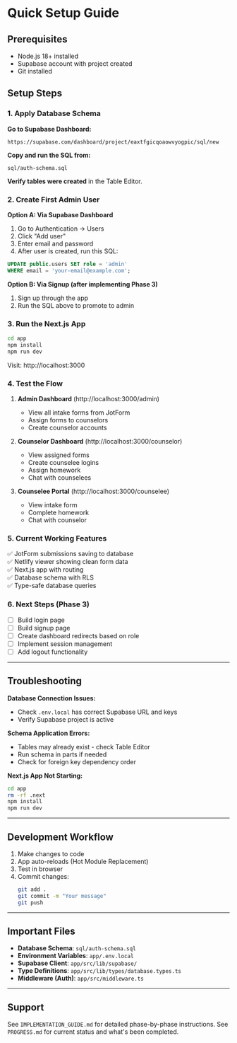 # Quick Setup Guide

## Prerequisites
- Node.js 18+ installed
- Supabase account with project created
- Git installed

## Setup Steps

### 1. Apply Database Schema

**Go to Supabase Dashboard:**
```
https://supabase.com/dashboard/project/eaxtfgicqoaowvyogpic/sql/new
```

**Copy and run the SQL from:**
```
sql/auth-schema.sql
```

**Verify tables were created** in the Table Editor.

### 2. Create First Admin User

**Option A: Via Supabase Dashboard**
1. Go to Authentication → Users
2. Click "Add user"
3. Enter email and password
4. After user is created, run this SQL:
```sql
UPDATE public.users SET role = 'admin' 
WHERE email = 'your-email@example.com';
```

**Option B: Via Signup (after implementing Phase 3)**
1. Sign up through the app
2. Run the SQL above to promote to admin

### 3. Run the Next.js App

```bash
cd app
npm install
npm run dev
```

Visit: http://localhost:3000

### 4. Test the Flow

1. **Admin Dashboard** (http://localhost:3000/admin)
   - View all intake forms from JotForm
   - Assign forms to counselors
   - Create counselor accounts

2. **Counselor Dashboard** (http://localhost:3000/counselor)
   - View assigned forms
   - Create counselee logins
   - Assign homework
   - Chat with counselees

3. **Counselee Portal** (http://localhost:3000/counselee)
   - View intake form
   - Complete homework
   - Chat with counselor

### 5. Current Working Features

✅ JotForm submissions saving to database  
✅ Netlify viewer showing clean form data  
✅ Next.js app with routing  
✅ Database schema with RLS  
✅ Type-safe database queries  

### 6. Next Steps (Phase 3)

- [ ] Build login page
- [ ] Build signup page  
- [ ] Create dashboard redirects based on role
- [ ] Implement session management
- [ ] Add logout functionality

---

## Troubleshooting

**Database Connection Issues:**
- Check `.env.local` has correct Supabase URL and keys
- Verify Supabase project is active

**Schema Application Errors:**
- Tables may already exist - check Table Editor
- Run schema in parts if needed
- Check for foreign key dependency order

**Next.js App Not Starting:**
```bash
cd app
rm -rf .next
npm install
npm run dev
```

---

## Development Workflow

1. Make changes to code
2. App auto-reloads (Hot Module Replacement)
3. Test in browser
4. Commit changes:
   ```bash
   git add .
   git commit -m "Your message"
   git push
   ```

---

## Important Files

- **Database Schema**: `sql/auth-schema.sql`
- **Environment Variables**: `app/.env.local`
- **Supabase Client**: `app/src/lib/supabase/`
- **Type Definitions**: `app/src/lib/types/database.types.ts`
- **Middleware (Auth)**: `app/src/middleware.ts`

---

## Support

See `IMPLEMENTATION_GUIDE.md` for detailed phase-by-phase instructions.
See `PROGRESS.md` for current status and what's been completed.
